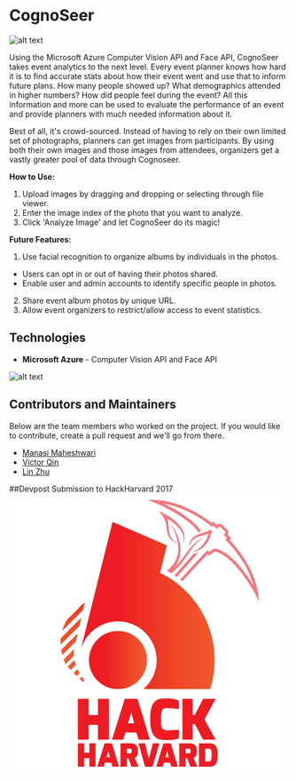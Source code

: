 # CognoSeer
![alt text](https://image.ibb.co/nH7m5m/sun_305283_960_720.png)

Using the Microsoft Azure Computer Vision API and Face API, CognoSeer takes event analytics to the next level. Every event planner knows how hard it is to find accurate stats about how their event went and use that to inform future plans. How many people showed up? What demographics attended in higher numbers? How did people feel during the event? All this information and more can be used to evaluate the performance of an event and provide planners with much needed information about it. 

Best of all, it's crowd-sourced. Instead of having to rely on their own limited set of photographs, planners can get images from participants. By using both their own images and those images from attendees, organizers get a vastly greater pool of data through Cognoseer.

**How to Use:**
1. Upload images by dragging and dropping or selecting through file viewer.
2. Enter the image index of the photo that you want to analyze.
3. Click 'Analyze Image' and let CognoSeer do its magic!

**Future Features:**
1. Use facial recognition to organize albums by individuals in the photos.
  * Users can opt in or out of having their photos shared. 
  * Enable user and admin accounts to identify specific people in photos.
2. Share event album photos by unique URL. 
3. Allow event organizers to restrict/allow access to event statistics.

## Technologies
* <p> <b>Microsoft Azure</b> - Computer Vision API and Face API</p>
![alt text](https://www.westconcomstor.com/content/dam/wcgcom/Global/Cloud/Vendors/Microsoft/Azure/Azure%20cloud.png)

## Contributors and Maintainers
Below are the team members who worked on the project. If you would like to contribute, create a pull request and we'll go from there.

- [Manasi Maheshwari](https://github.com/manasi-m)
- [Victor Qin](https://github.com/kvothey)
- [Lin Zhu](https://github.com/linsanity00)

##Devpost Submission to HackHarvard 2017
![alt text](https://github.com/anthonyanader/timeboARd/raw/master/logos/hh_logo.png)